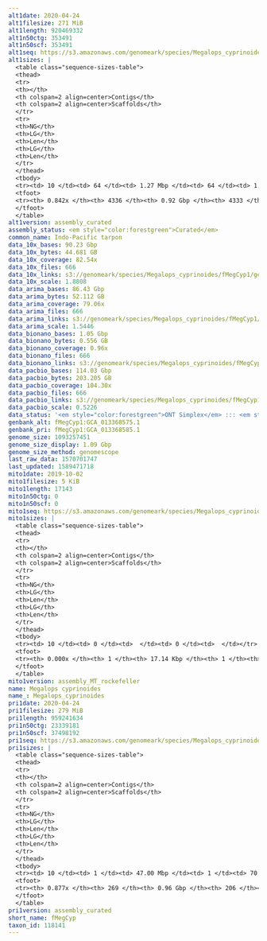 ```yaml
---
alt1date: 2020-04-24
alt1filesize: 271 MiB
alt1length: 920469332
alt1n50ctg: 353491
alt1n50scf: 353491
alt1seq: https://s3.amazonaws.com/genomeark/species/Megalops_cyprinoides/fMegCyp1/assembly_curated/fMegCyp1.alt.cur.20200424.fasta.gz
alt1sizes: |
  <table class="sequence-sizes-table">
  <thead>
  <tr>
  <th></th>
  <th colspan=2 align=center>Contigs</th>
  <th colspan=2 align=center>Scaffolds</th>
  </tr>
  <tr>
  <th>NG</th>
  <th>LG</th>
  <th>Len</th>
  <th>LG</th>
  <th>Len</th>
  </tr>
  </thead>
  <tbody>
  <tr><td> 10 </td><td> 64 </td><td> 1.27 Mbp </td><td> 64 </td><td> 1.27 Mbp </td></tr>  <tr><td> 20 </td><td> 170 </td><td> 0.87 Mbp </td><td> 170 </td><td> 0.87 Mbp </td></tr>  <tr><td> 30 </td><td> 313 </td><td> 0.67 Mbp </td><td> 313 </td><td> 0.67 Mbp </td></tr>  <tr><td> 40 </td><td> 503 </td><td> 490.41 Kbp </td><td> 503 </td><td> 490.41 Kbp </td></tr>  <tr style="background-color:#cccccc;"><td> 50 </td><td> 764 </td><td> 353.49 Kbp </td><td> 764 </td><td> 353.49 Kbp </td></tr>  <tr><td> 60 </td><td> 1142 </td><td> 230.20 Kbp </td><td> 1142 </td><td> 230.20 Kbp </td></tr>  <tr><td> 70 </td><td> 1769 </td><td> 129.84 Kbp </td><td> 1769 </td><td> 129.84 Kbp </td></tr>  <tr><td> 80 </td><td> 3039 </td><td> 56.39 Kbp </td><td> 3039 </td><td> 56.39 Kbp </td></tr>  <tr><td> 90 </td><td> 0 </td><td>  </td><td> 0 </td><td>  </td></tr>  <tr><td> 100 </td><td> 0 </td><td>  </td><td> 0 </td><td>  </td></tr>  </tbody>
  <tfoot>
  <tr><th> 0.842x </th><th> 4336 </th><th> 0.92 Gbp </th><th> 4333 </th><th> 0.92 Gbp </th></tr>
  </tfoot>
  </table>
alt1version: assembly_curated
assembly_status: <em style="color:forestgreen">Curated</em>
common_name: Indo-Pacific tarpon
data_10x_bases: 90.23 Gbp
data_10x_bytes: 44.681 GB
data_10x_coverage: 82.54x
data_10x_files: 666
data_10x_links: s3://genomeark/species/Megalops_cyprinoides/fMegCyp1/genomic_data/10x/<br>
data_10x_scale: 1.8808
data_arima_bases: 86.43 Gbp
data_arima_bytes: 52.112 GB
data_arima_coverage: 79.06x
data_arima_files: 666
data_arima_links: s3://genomeark/species/Megalops_cyprinoides/fMegCyp1/genomic_data/arima/<br>
data_arima_scale: 1.5446
data_bionano_bases: 1.05 Gbp
data_bionano_bytes: 0.556 GB
data_bionano_coverage: 0.96x
data_bionano_files: 666
data_bionano_links: s3://genomeark/species/Megalops_cyprinoides/fMegCyp1/genomic_data/bionano/<br>
data_pacbio_bases: 114.03 Gbp
data_pacbio_bytes: 203.205 GB
data_pacbio_coverage: 104.30x
data_pacbio_files: 666
data_pacbio_links: s3://genomeark/species/Megalops_cyprinoides/fMegCyp1/genomic_data/pacbio/<br>
data_pacbio_scale: 0.5226
data_status: '<em style="color:forestgreen">ONT Simplex</em> ::: <em style="color:forestgreen">10x</em> ::: <em style="color:forestgreen">Bionano</em> ::: <em style="color:forestgreen">Arima</em>'
genbank_alt: fMegCyp1:GCA_013368575.1
genbank_pri: fMegCyp1:GCA_013368585.1
genome_size: 1093257451
genome_size_display: 1.09 Gbp
genome_size_method: genomescope
last_raw_data: 1570701747
last_updated: 1589471718
mito1date: 2019-10-02
mito1filesize: 5 KiB
mito1length: 17143
mito1n50ctg: 0
mito1n50scf: 0
mito1seq: https://s3.amazonaws.com/genomeark/species/Megalops_cyprinoides/fMegCyp1/assembly_MT_rockefeller/fMegCyp1.MT.20191002.fasta.gz
mito1sizes: |
  <table class="sequence-sizes-table">
  <thead>
  <tr>
  <th></th>
  <th colspan=2 align=center>Contigs</th>
  <th colspan=2 align=center>Scaffolds</th>
  </tr>
  <tr>
  <th>NG</th>
  <th>LG</th>
  <th>Len</th>
  <th>LG</th>
  <th>Len</th>
  </tr>
  </thead>
  <tbody>
  <tr><td> 10 </td><td> 0 </td><td>  </td><td> 0 </td><td>  </td></tr>  <tr><td> 20 </td><td> 0 </td><td>  </td><td> 0 </td><td>  </td></tr>  <tr><td> 30 </td><td> 0 </td><td>  </td><td> 0 </td><td>  </td></tr>  <tr><td> 40 </td><td> 0 </td><td>  </td><td> 0 </td><td>  </td></tr>  <tr style="background-color:#cccccc;"><td> 50 </td><td> 0 </td><td style="background-color:#ff8888;">  </td><td> 0 </td><td style="background-color:#ff8888;">  </td></tr>  <tr><td> 60 </td><td> 0 </td><td>  </td><td> 0 </td><td>  </td></tr>  <tr><td> 70 </td><td> 0 </td><td>  </td><td> 0 </td><td>  </td></tr>  <tr><td> 80 </td><td> 0 </td><td>  </td><td> 0 </td><td>  </td></tr>  <tr><td> 90 </td><td> 0 </td><td>  </td><td> 0 </td><td>  </td></tr>  <tr><td> 100 </td><td> 0 </td><td>  </td><td> 0 </td><td>  </td></tr>  </tbody>
  <tfoot>
  <tr><th> 0.000x </th><th> 1 </th><th> 17.14 Kbp </th><th> 1 </th><th> 17.14 Kbp </th></tr>
  </tfoot>
  </table>
mito1version: assembly_MT_rockefeller
name: Megalops cyprinoides
name_: Megalops_cyprinoides
pri1date: 2020-04-24
pri1filesize: 279 MiB
pri1length: 959241634
pri1n50ctg: 23339181
pri1n50scf: 37498192
pri1seq: https://s3.amazonaws.com/genomeark/species/Megalops_cyprinoides/fMegCyp1/assembly_curated/fMegCyp1.pri.cur.20200424.fasta.gz
pri1sizes: |
  <table class="sequence-sizes-table">
  <thead>
  <tr>
  <th></th>
  <th colspan=2 align=center>Contigs</th>
  <th colspan=2 align=center>Scaffolds</th>
  </tr>
  <tr>
  <th>NG</th>
  <th>LG</th>
  <th>Len</th>
  <th>LG</th>
  <th>Len</th>
  </tr>
  </thead>
  <tbody>
  <tr><td> 10 </td><td> 1 </td><td> 47.00 Mbp </td><td> 1 </td><td> 70.00 Mbp </td></tr>  <tr><td> 20 </td><td> 4 </td><td> 40.48 Mbp </td><td> 3 </td><td> 47.00 Mbp </td></tr>  <tr><td> 30 </td><td> 7 </td><td> 33.85 Mbp </td><td> 5 </td><td> 41.38 Mbp </td></tr>  <tr><td> 40 </td><td> 11 </td><td> 27.65 Mbp </td><td> 8 </td><td> 39.13 Mbp </td></tr>  <tr style="background-color:#cccccc;"><td> 50 </td><td> 15 </td><td style="background-color:#88ff88;"> 23.34 Mbp </td><td> 11 </td><td style="background-color:#88ff88;"> 37.50 Mbp </td></tr>  <tr><td> 60 </td><td> 20 </td><td> 20.87 Mbp </td><td> 14 </td><td> 34.50 Mbp </td></tr>  <tr><td> 70 </td><td> 26 </td><td> 14.28 Mbp </td><td> 18 </td><td> 29.99 Mbp </td></tr>  <tr><td> 80 </td><td> 38 </td><td> 6.81 Mbp </td><td> 21 </td><td> 27.87 Mbp </td></tr>  <tr><td> 90 </td><td> 0 </td><td>  </td><td> 0 </td><td>  </td></tr>  <tr><td> 100 </td><td> 0 </td><td>  </td><td> 0 </td><td>  </td></tr>  </tbody>
  <tfoot>
  <tr><th> 0.877x </th><th> 269 </th><th> 0.96 Gbp </th><th> 206 </th><th> 0.96 Gbp </th></tr>
  </tfoot>
  </table>
pri1version: assembly_curated
short_name: fMegCyp
taxon_id: 118141
---
```

